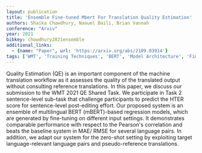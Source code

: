 ```yaml
---
layout: publication
title: 'Ensemble Fine-tuned Mbert For Translation Quality Estimation'
authors: Shaika Chowdhury, Naouel Baili, Brian Vannah
conference: "Arxiv"
year: 2021
bibkey: chowdhury2021ensemble
additional_links:
  - {name: "Paper", url: 'https://arxiv.org/abs/2109.03914'}
tags: ['WMT', 'Training Techniques', 'BERT', 'Model Architecture', 'Fine-Tuning', 'Applications', 'Pretraining Methods']
---
```

Quality Estimation (QE) is an important component of the machine translation
workflow as it assesses the quality of the translated output without consulting
reference translations. In this paper, we discuss our submission to the WMT
2021 QE Shared Task. We participate in Task 2 sentence-level sub-task that
challenge participants to predict the HTER score for sentence-level
post-editing effort. Our proposed system is an ensemble of multilingual BERT
(mBERT)-based regression models, which are generated by fine-tuning on
different input settings. It demonstrates comparable performance with respect
to the Pearson's correlation and beats the baseline system in MAE/ RMSE for
several language pairs. In addition, we adapt our system for the zero-shot
setting by exploiting target language-relevant language pairs and
pseudo-reference translations.
